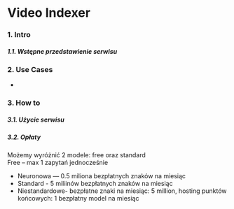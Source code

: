 
# Video Indexer

### 1. Intro
##### 1.1. Wstępne przedstawienie serwisu

### 2. Use Cases
* 

### 3. How to
##### 3.1. Użycie serwisu

##### 3.2. Opłaty
Możemy wyróżnić 2 modele: free oraz standard <br/>
Free – max 1 zapytań jednocześnie <br/>
* Neuronowa — 0.5 miliona bezpłatnych znaków na miesiąc  <br/>
* Standard - 5 miliinów bezpłatnych znaków na miesiąc <br/>
* Niestandardowe- bezpłatne znaki na miesiąc: 5 million, hosting punktów końcowych: 1 bezpłatny model na miesiąc <br/>
